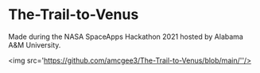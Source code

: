 # The-Trail-to-Venus
Made during the NASA SpaceApps Hackathon 2021 hosted by Alabama A&amp;M University.

<img src='https://github.com/amcgee3/The-Trail-to-Venus/blob/main/''/>
